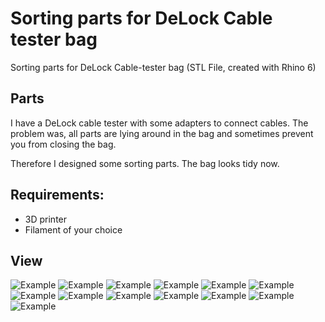 # Sorting parts for DeLock Cable tester bag
Sorting parts for DeLock Cable-tester bag (STL File, created with Rhino 6) 

## Parts
I have a DeLock cable tester with some adapters to connect cables. 
The problem was, all parts are lying around in the bag 
and sometimes prevent you from closing the bag.

Therefore I designed some sorting parts. The bag looks tidy now. 

## Requirements:
* 3D printer 
* Filament of your choice

## View
![Example](iso1.jpg)
![Example](iso2.jpg)
![Example](iso3.jpg)
![Example](iso4.jpg)
![Example](20200220-DSC04961.jpg)
![Example](20200220-DSC04946.jpg)
![Example](20200220-DSC04947.jpg)
![Example](20200220-DSC04949.jpg)
![Example](20200220-DSC04950.jpg)
![Example](20200220-DSC04953.jpg)
![Example](20200220-DSC04956.jpg)
![Example](20200220-DSC04958.jpg)
![Example](20200220-DSC04959.jpg)


